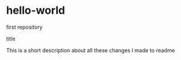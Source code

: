 # hello-world
first repository

title

This is a short description about all these changes I made to readme

